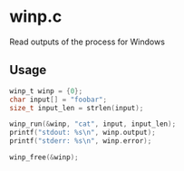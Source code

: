 winp.c
===

Read outputs of the process for Windows

## Usage

```c
winp_t winp = {0};
char input[] = "foobar";
size_t input_len = strlen(input);

winp_run(&winp, "cat", input, input_len);
printf("stdout: %s\n", winp.output);
printf("stderr: %s\n", winp.error);

winp_free(&winp);
```

